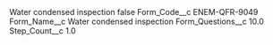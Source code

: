 <?xml version="1.0" encoding="UTF-8"?>
<CustomMetadata xmlns="http://soap.sforce.com/2006/04/metadata" xmlns:xsi="http://www.w3.org/2001/XMLSchema-instance" xmlns:xsd="http://www.w3.org/2001/XMLSchema">
    <label>Water condensed inspection</label>
    <protected>false</protected>
    <values>
        <field>Form_Code__c</field>
        <value xsi:type="xsd:string">ENEM-QFR-9049</value>
    </values>
    <values>
        <field>Form_Name__c</field>
        <value xsi:type="xsd:string">Water condensed inspection</value>
    </values>
    <values>
        <field>Form_Questions__c</field>
        <value xsi:type="xsd:double">10.0</value>
    </values>
    <values>
        <field>Step_Count__c</field>
        <value xsi:type="xsd:double">1.0</value>
    </values>
</CustomMetadata>
